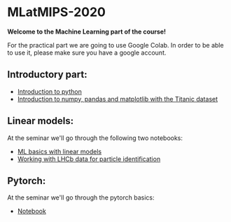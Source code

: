 # MLatMIPS-2020

**Welcome to the Machine Learning part of the course!**

For the practical part we are going to use Google Colab. In order to be able to use it, please make sure you have a google account.

## Introductory part:
 - [Introduction to python](https://colab.research.google.com/github/HSE-LAMBDA/MLatMIPS-2020/blob/master/Introduction/01-Welcome.ipynb)
 - [Introduction to numpy, pandas and matplotlib with the Titanic dataset](https://colab.research.google.com/github/HSE-LAMBDA/MLatMIPS-2020/blob/master/Introduction/02-Libraries.ipynb)

## Linear models:

At the seminar we'll go through the following two notebooks:
 - [ML basics with linear models](https://colab.research.google.com/github/HSE-LAMBDA/MLatMIPS-2020/blob/master/Seminar/1_LinearModels_ToyData.ipynb)
 - [Working with LHCb data for particle identification](https://colab.research.google.com/github/HSE-LAMBDA/MLatMIPS-2020/blob/master/Seminar/2_LinearModels_LHCb_PID.ipynb)


## Pytorch:

At the seminar we'll go through the pytorch basics:
 - [Notebook](https://colab.research.google.com/github/HSE-LAMBDA/MLatMIPS-2020/blob/master/Seminar_2/pytorch_answers.ipynb)
